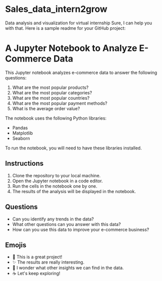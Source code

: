 # Sales_data_intern2grow
Data analysis and visualization for virtual internship
Sure, I can help you with that. Here is a sample readme for your GitHub project:

# A Jupyter Notebook to Analyze E-Commerce Data

This Jupyter notebook analyzes e-commerce data to answer the following questions:

1. What are the most popular products?
2. What are the most popular categories?
3. What are the most popular countries?
4. What are the most popular payment methods?
5. What is the average order value?

The notebook uses the following Python libraries:

* Pandas
* Matplotlib
* Seaborn

To run the notebook, you will need to have these libraries installed.

## Instructions

1. Clone the repository to your local machine.
2. Open the Jupyter notebook in a code editor.
3. Run the cells in the notebook one by one.
4. The results of the analysis will be displayed in the notebook.

## Questions

* Can you identify any trends in the data?
* What other questions can you answer with this data?
* How can you use this data to improve your e-commerce business?

## Emojis

* :tada: This is a great project!
* :sparkles: The results are really interesting.
* :thinking: I wonder what other insights we can find in the data.
* :coffee: Let's keep exploring!
